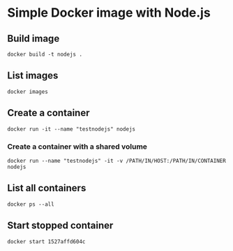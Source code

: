 # Simple Docker image with Node.js

## Build image
`docker build -t nodejs .`

## List images
`docker images`

## Create a container
`docker run -it --name "testnodejs" nodejs`

### Create a container with a shared volume
`docker run --name "testnodejs" -it -v /PATH/IN/HOST:/PATH/IN/CONTAINER nodejs`

## List all containers
`docker ps --all`

## Start stopped container
`docker start 1527affd604c`
